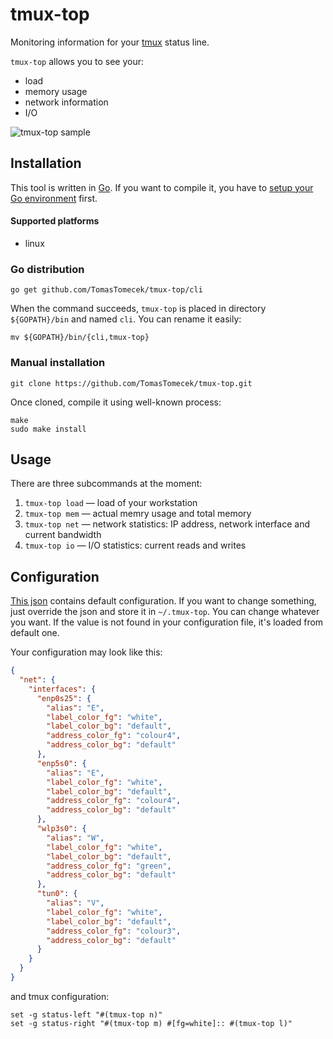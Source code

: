 tmux-top
========

Monitoring information for your [tmux](http://tmux.sourceforge.net/) status line.

`tmux-top` allows you to see your:

 * load
 * memory usage
 * network information
 * I/O

![tmux-top sample](https://raw.githubusercontent.com/TomasTomecek/tmux-top/master/docs/tmux_top_example.png)


Installation
------------

This tool is written in [Go](http://golang.org/). If you want to compile it, you have to [setup your Go environment](http://golang.org/doc/install) first.

#### Supported platforms

 * linux

### Go distribution

```
go get github.com/TomasTomecek/tmux-top/cli
```

When the command succeeds, `tmux-top` is placed in directory `${GOPATH}/bin` and named `cli`. You can rename it easily:

```
mv ${GOPATH}/bin/{cli,tmux-top}
```

### Manual installation

```
git clone https://github.com/TomasTomecek/tmux-top.git
```

Once cloned, compile it using well-known process:

```
make
sudo make install
```

Usage
-----

There are three subcommands at the moment:

 1. `tmux-top load` — load of your workstation
 2. `tmux-top mem` — actual memry usage and total memory
 3. `tmux-top net` — network statistics: IP address, network interface and current bandwidth
 4. `tmux-top io` — I/O statistics: current reads and writes

Configuration
-------------

[This json](https://github.com/TomasTomecek/tmux-top/blob/master/conf/default_json.go) contains default configuration. If you want to change something, just override the json and store it in `~/.tmux-top`. You can change whatever you want. If the value is not found in your configuration file, it's loaded from default one.

Your configuration may look like this:

```json
{
  "net": {
    "interfaces": {
      "enp0s25": {
        "alias": "E",
        "label_color_fg": "white",
        "label_color_bg": "default",
        "address_color_fg": "colour4",
        "address_color_bg": "default"
      },
      "enp5s0": {
        "alias": "E",
        "label_color_fg": "white",
        "label_color_bg": "default",
        "address_color_fg": "colour4",
        "address_color_bg": "default"
      },
      "wlp3s0": {
        "alias": "W",
        "label_color_fg": "white",
        "label_color_bg": "default",
        "address_color_fg": "green",
        "address_color_bg": "default"
      },
      "tun0": {
        "alias": "V",
        "label_color_fg": "white",
        "label_color_bg": "default",
        "address_color_fg": "colour3",
        "address_color_bg": "default"
      }
    }
  }
}
```

and tmux configuration:

```shell
set -g status-left "#(tmux-top n)"
set -g status-right "#(tmux-top m) #[fg=white]:: #(tmux-top l)"
```

